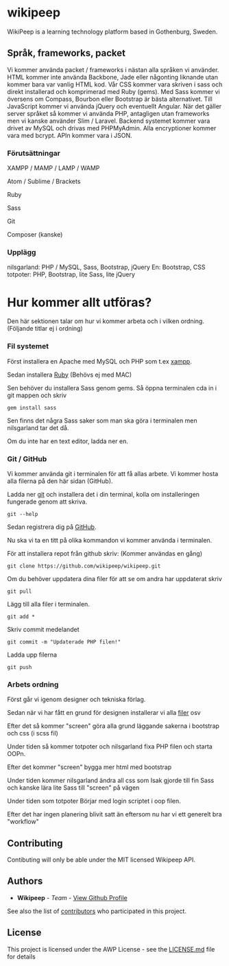 # wikipeep
WikiPeep is a learning technology platform based in Gothenburg, Sweden.

## Språk, frameworks, packet

Vi kommer använda packet / frameworks i nästan alla språken vi använder. HTML kommer inte använda Backbone, Jade eller någonting liknande utan kommer bara var vanlig HTML kod. Vår CSS kommer vara skriven i sass och direkt installerad och komprimerad med Ruby (gems). Med Sass kommer vi översens om Compass, Bourbon eller Bootstrap är bästa alternativet. Till JavaScript kommer vi använda jQuery och eventuellt Angular. När det gäller server språket så kommer vi använda PHP, antagligen utan frameworks men vi kanske använder Slim / Laravel. Backend systemet kommer vara drivet av MySQL och drivas med PHPMyAdmin. Alla encryptioner kommer vara med bcrypt. APIn kommer vara i JSON. 

### Förutsättningar

XAMPP / MAMP / LAMP / WAMP

Atom / Sublime / Brackets

Ruby

Sass

Git

Composer (kanske)


### Upplägg

nilsgarland: PHP / MySQL, Sass, Bootstrap, jQuery
En: Bootstrap, CSS
totpoter: PHP, Bootstrap, lite Sass, lite jQuery

# Hur kommer allt utföras?

Den här sektionen talar om hur vi kommer arbeta och i vilken ordning.  (Följande titlar ej i ordning)

### Fil systemet

Först installera en Apache med MySQL och PHP som t.ex [xampp](https://www.apachefriends.org/).

Sedan installera [Ruby](https://www.ruby-lang.org/en/downloads/) (Behövs ej med MAC)

Sen behöver du installera Sass genom gems. Så öppna terminalen cda in i git mappen och skriv

```
gem install sass
```

Sen finns det några Sass saker som man ska göra i terminalen men nilsgarland tar det då.

Om du inte har en text editor, ladda ner en.

### Git / GitHub

Vi kommer använda git i terminalen för att få allas arbete. Vi kommer hosta alla filerna på den här sidan (GitHub).

Ladda ner [git](https://git-scm.com) och installera det i din terminal, kolla om installeringen fungerade genom att skriva.

```
git --help
```

Sedan registrera dig på [GitHub](https://github.com).

Nu ska vi ta en titt på olika kommandon vi kommer använda i terminalen.

För att installera repot från github skriv: (Kommer användas en gång)
```
git clone https://github.com/wikipeep/wikipeep.git
```

Om du behöver uppdatera dina filer för att se om andra har uppdaterat skriv
```
git pull
```

Lägg till alla filer i terminalen.
```
git add *
```

Skriv commit medelandet
```
git commit -m "Updaterade PHP filen!"
```

Ladda upp filerna
```
git push
```

### Arbets ordning

Först går vi igenom designer och tekniska förlag.

Sedan när vi har fått en grund för designen installerar vi alla [filer](#fil-systemet) osv

Efter det så kommer "screen" göra alla grund läggande sakerna i bootstrap och css (i scss fil)

Under tiden så kommer totpoter och nilsgarland fixa PHP filen och starta OOPn.

Efter det kommer "screen" bygga mer html med bootstrap

Under tiden kommer nilsgarland ändra all css som Isak gjorde till fin Sass och kanske lära lite Sass till "screen" på vägen

Under tiden som totpoter Börjar med login scriptet i oop filen.

Efter det har ingen planering blivit satt än eftersom nu har vi ett generelt bra "workflow"


## Contributing

Contibuting will only be able under the MIT licensed Wikipeep API.

## Authors

* **Wikipeep** - *Team* - [View Github Profile](https://github.com/wikipeep)

See also the list of [contributors](https://github.com/wikipeep/wikipeep/contributors) who participated in this project.

## License

This project is licensed under the AWP License - see the [LICENSE.md](LICENSE.md) file for details
